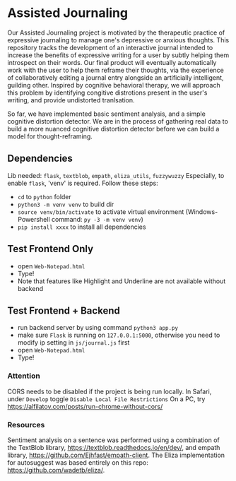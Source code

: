 # Assisted Journaling
Our Assisted Journaling project is motivated by the therapeutic practice of expressive journaling to manage one's depressive or anxious thoughts. This repository tracks the development of an interactive journal intended to increase the benefits of expressive writing for a user by subtly helping them introspect on their words. Our final product will eventually automatically work with the user to help them reframe their thoughts, via the experience of collaboratively editing a journal entry alongside an artificially intelligent, guilding other. Inspired by cognitive behavioral therapy, we will approach this problem by identifying congitive distrotions present in the user's writing, and provide undistorted tranlsation. 

So far, we have implemented basic sentiment analysis, and a simple cognitive distortion detector. We are in the process of gathering real data to build a more nuanced cognitive distortion detector before we can build a model for thought-reframing.

## Dependencies
Lib needed: `flask`, `textblob`, `empath`, `eliza_utils`, `fuzzywuzzy`
Especially, to enable `flask`, 'venv' is required. Follow these steps:
- `cd` to `python` folder
- `python3 -m venv venv` to build dir
- `source venv/bin/activate` to activate virtual environment (Windows-Powershell command: `py -3 -m venv venv`)
- `pip install xxxx` to install all dependencies

## Test Frontend Only
- open `Web-Notepad.html`
- Type!
- Note that features like Highlight and Underline are not available without backend

## Test Frontend + Backend
- run backend server by using command `python3 app.py`
- make sure `Flask` is running on `127.0.0.1:5000`, otherwise you need to modify ip setting in `js/journal.js` first
- open `Web-Notepad.html`
- Type!

### Attention
CORS needs to be disabled if the project is being run locally. In Safari, under `Develop` toggle `Disable Local File Restrictions`
On a PC, try https://alfilatov.com/posts/run-chrome-without-cors/

### Resources
Sentiment analysis on a sentence was performed using a combination of the TextBlob library, https://textblob.readthedocs.io/en/dev/, and empath library, https://github.com/Ejhfast/empath-client.
The Eliza implementation for autosuggest was based entirely on this repo: https://github.com/wadetb/eliza/.
